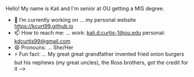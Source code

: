 Hello! My name is Kali and I'm senior at OU getting a MIS degree.

- 🔭 I’m currently working on ... my personal website https://kcurt99.github.io
- 📫 How to reach me: ... work: kali.d.curtis-1@ou.edu personal: kdcurtis99@gmail.com
- 😄 Pronouns: ... She/Her
- ⚡ Fun fact: ... My great great grandfather invented fried onion burgers but his nephews (my great uncles), the Ross brothers, got the credit for it
-->
